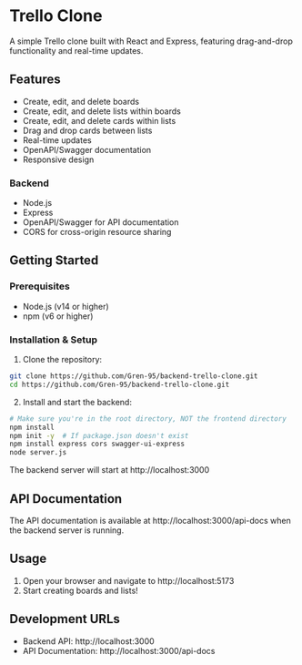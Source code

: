 # Trello Clone

A simple Trello clone built with React and Express, featuring drag-and-drop functionality and real-time updates.

## Features

- Create, edit, and delete boards
- Create, edit, and delete lists within boards
- Create, edit, and delete cards within lists
- Drag and drop cards between lists
- Real-time updates
- OpenAPI/Swagger documentation
- Responsive design

### Backend

- Node.js
- Express
- OpenAPI/Swagger for API documentation
- CORS for cross-origin resource sharing

## Getting Started

### Prerequisites

- Node.js (v14 or higher)
- npm (v6 or higher)

### Installation & Setup

1. Clone the repository:

```bash
git clone https://github.com/Gren-95/backend-trello-clone.git
cd https://github.com/Gren-95/backend-trello-clone.git
```

2. Install and start the backend:

```bash
# Make sure you're in the root directory, NOT the frontend directory
npm install
npm init -y  # If package.json doesn't exist
npm install express cors swagger-ui-express
node server.js
```

The backend server will start at http://localhost:3000

## API Documentation

The API documentation is available at http://localhost:3000/api-docs when the backend server is running.

## Usage

1. Open your browser and navigate to http://localhost:5173
2. Start creating boards and lists!

## Development URLs

- Backend API: http://localhost:3000
- API Documentation: http://localhost:3000/api-docs
